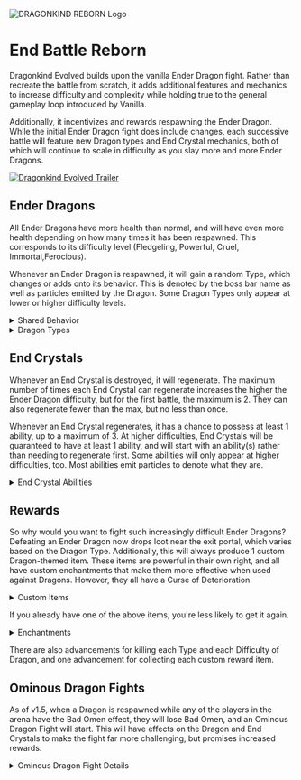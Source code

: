 ![DRAGONKIND REBORN Logo](https://cdn.modrinth.com/data/yo1bGdBx/images/d7e949cb1f9d6667bd471ddd8e6f8916856a81ae.png)

# End Battle Reborn
Dragonkind Evolved builds upon the vanilla Ender Dragon fight. Rather than recreate the battle from scratch, it adds additional features and mechanics to increase difficulty and complexity while holding true to the general gameplay loop introduced by Vanilla.

Additionally, it incentivizes and rewards respawning the Ender Dragon. While the initial Ender Dragon fight does include changes, each successive battle will feature new Dragon types and End Crystal mechanics, both of which will continue to scale in difficulty as you slay more and more Ender Dragons.

[![Dragonkind Evolved Trailer](https://img.youtube.com/vi/uOOxQkdKQs0/0.jpg)](https://www.youtube.com/watch?v=uOOxQkdKQs0)

## Ender Dragons
All Ender Dragons have more health than normal, and will have even more health depending on how many times it has been respawned. This corresponds to its difficulty level (Fledgeling, Powerful, Cruel, Immortal,Ferocious).

Whenever an Ender Dragon is respawned, it will gain a random Type, which changes or adds onto its behavior. This is denoted by the boss bar name as well as particles emitted by the Dragon. Some Dragon Types only appear at lower or higher difficulty levels.

<details>
  <summary>Shared Behavior</summary>
 
The Vanilla Ender Dragon has the following abilities at all times. When there are no more End Crystals left, all Dragon Types will begin to utilize these abilities in addition to their type-specific powers.

- **Summon End Rod Spikes.** These work similarly to Evoker Fangs, and are summoned when the Dragon is perching or preparing to perch, or as a last resort.
- **Ground all players.** This makes all players experience high gravity for 20 seconds, forcing them to (safely) land if flying with Elytra, and preventing them from taking off right away. If there aren't any flying players, it will try something else instead.
- **Summon Shulker Bullets.** This summons a ring of 12 Shulker Bullets around the Dragon, which will begin to target random players after a few moments. If there are already Shulker Bullets in the area, it will summon End Rod Spikes, instead.

</details>

<details>
  <summary>Dragon Types</summary>
  
**Zombified Dragon**
- Breath Clouds spread more and give Hunger + Nausea
- Periodically summons Zombie Servants
- Converts the ground to Mud as it flies
- Only appears at Fledgeling and Ferocious+ difficulty

**Warped Dragon**
- Slower flying speed
- Periodically teleports around the arena
- Perches more often
- Breath Clouds give Poison + Slowness
- Breath Clouds don't dissipate until the fight ends
- Only appears at Fledgeling and Ferocious+ difficulty

**Sculk Dragon**
- Breath Clouds give Darkness + Instant Damage
- Periodically attacks a player with a Sonic Boom attack
- Converts the ground to various Sculk blocks as it flies
- Only appears at Fledgeling, Powerful, and Ferocious+ difficulty

**Frost Dragon**
- Breath Clouds give extreme Slowness + Slow Falling
- Converts the ground to snow and ice as it flies
- Periodically summons igloos
  - They can appear either around the Exit Portal, around up to 3 random players, or around up to 3 random End Crystals
  - They break on their own after 15 seconds
  - When they break, players trapped inside, or directly outside, will be damaged.
- Only appears at Fledgeling, Powerful, and Ferocious+ difficulty

**Dragon Tyrant**
- Breath Clouds give Wither + Weakness
- Periodically summons Wither Skeleton Servants
- Converts the ground to Soul Sand and Soul Fires as it flies
- Only appears at Powerful, Cruel, and Ferocious+ difficulty

**Skeletal Dragon**
- Perches very often
- Periodically summons Skeleton Servants, but at the cost of its health
- Is Invulnerable while Skeleton Servants are alive
- Slowly regenerates health even if there are no more End Crystals
- Only appears at Powerful, Cruel, and Ferocious+ difficulty

**Blazing Dragon**
- Sets fires all along the ground beneath it
- Shoots fireballs more frequently
- Periodically summons Blaze Servants
- Only appears at Cruel+ difficulty

**Elder Dragon**
- Has Glowing
- Breath Clouds give Blindness + Instant Damage
- Periodically casts a random spell on up to 3 random players
	- Summons Vex Servants
	- Summons Evoker Fangs
	- Launch into the air
- Only appears at Cruel+ difficulty

**Dragon Wight**
- Silent, plays different ambient sound effects
- Much faster flying speed
- Shoots fireballs and charges at players more frequently
- Never perches
- Only appears at Immortal+ difficulty

**The Last Dragon**
- Only and always appears as the 20th Dragon (Immortal difficulty)
- Breath Clouds spread more and give Levitation + extreme Weakness
- Converts the ground to Amethyst blocks as it flies
- Frequently force-grounds flying players
- Frequently shoots Amethyst Shard projectiles at up to 5 random players
- You can still summon more Dragons after this one

**Beacon Dragon**
- Has Glowing
- Much slower flying speed when near the ground
- Breath clouds give Glowing + Instant Damage, and cause nearby Endermen to aggro at affected players
- Constantly projects a "beacon" particle beam
  - Alternates between three targets: ahead of the Dragon, directly beneath it, or directly at the nearest player
  - Deals minor but repeated damage to any players or mobs hit
  - Cannot continue through dragon-immune blocks
- Only appears at Ferocious+ difficulty

**Desert Dragon**
- Converts the ground to sand with frequent cacti as it flies
- Shoots regular, unblockable Fireballs very frequently
- Periodically summons Hoglin servants
- Breath Clouds give Hunger, significant Slowness, and a long duration of Mining Fatigue
- Only appears at Ferocious+ difficulty

**Thunder Dragon**
- Creates permanent electrical hazards encircling the arena
- Breath attack summons lightning instead of Area Effect Clouds
- Breath Clouds created by fireballs give Strong Instant Damage + significant Speed
- Slightly faster flying speed
- Perches less often
- Always drops a Trident enchanted with Channeling
- Only appears at Ferocious+ difficulty
  
</details>

## End Crystals
Whenever an End Crystal is destroyed, it will regenerate. The maximum number of times each End Crystal can regenerate increases the higher the Ender Dragon difficulty, but for the first battle, the maximum is 2. They can also regenerate fewer than the max, but no less than once.

Whenever an End Crystal regenerates, it has a chance to possess at least 1 ability, up to a maximum of 3. At higher difficulties, End Crystals will be guaranteed to have at least 1 ability, and will start with an ability(s) rather than needing to regenerate first. Some abilities will only appear at higher difficulties, too. Most abilities emit particles to denote what they are.

<details>
  <summary>End Crystal Abilities</summary>
  
**Caged**
- Has a more secure cage around it

**Forcefield**
- Immune to projectiles

**Fiery**
- Burns players who get close

**Laser**
- Periodically shoots a laser at the closest player. Can be dodged by jumping

**Witch**
- Periodically gives a random neutral or negative effect to a player who doesn't have any effects
- Only appears at Powerful+ difficulty

**Anti-Grav**
- Players nearby the Obsidian Pillar get Levitation
- Only appears at Powerful+ difficulty

**Cursed**
- No particles. Destroying this crystal will damage the closest player quite a lot
- Only one Cursed Crystal can be present at a time
- Only appears at Cruel+ difficulty

**Launcher**
- Glows when charged. While charged, frequently shoots heat-seeking Eye of Ender projectiles at players flying within its airspace
- Only appears at Ferocious+ difficulty

**Portal**
- Periodically teleports up to 3 random players to the top of random towers
- Only one Portal Crystal can be present at a time
- Only appears at Ferocious+ difficulty
  
</details>


## Rewards
So why would you want to fight such increasingly difficult Ender Dragons? Defeating an Ender Dragon now drops loot near the exit portal, which varies based on the Dragon Type. Additionally, this will always produce 1 custom Dragon-themed item. These items are powerful in their own right, and all have custom enchantments that make them more effective when used against Dragons. However, they all have a Curse of Deterioration.

<details>
  <summary>Custom Items</summary>
  
**Dragonslayer Sword**
- Deals 15 damage
- Has a greatly increased attack speed
- Enchanted with Wingpsan V
- Enchanted with Dragonbane IV

**Dragon-Sinew Crossbow**
- Enchanted with Exhalation
- Enchanted with Dragonbane IV

**Dragontooth Pickaxe**
- More effective when mining Obsidian
- Enchanted with Pillaring III

**Dragonhide Armor (4 separate pieces)**
- Each piece gives more Armor value than Netherite. A full set provides 25 total Armor.
- Each piece is enchanted with varying levels of Dragonhearted
- Each piece is enchanted with varying levels of Dragonyield
- The Dragonhide Sabatons (boots) are enchanted with Voidwalk

**Dragonskull Shield**
- Enchanted with Clear Skies
- Enchanted with Kickback

**Dragonscale Wings**
- Provides some Armor
- Enchanted with Dragonhearted III
- Enchanted with Altitude

**Draconic Scepter**
- Enchanted with Exhalation V
- Enchanted with Dragonbane IV
- Right-click to launch a laser where you are looking, reaching up to 48 blocks away. It damages mobs near where it hits.
- The laser can pierce Forcefield End Crystals, and has a wider range to damage End Crystals and Dragons
- Right-click while Sneaking to charge up an area-of-effect spell around you, damaging nearby mobs when it finishes. This uses more durability than the laser.

**Dragon Eyes**
- Right click to equip as a helmet
- Enchanted with Dragonsight
- Enchanted with Dragon Lungs III

**Dragonheart Anchor**
- Placeable block
- Once placed, sneak while near it to set your Recovery point
- If you are ever below two hearts, or are in the void, you are teleported to your Recovery point and healed slightly. Works no matter what dimension you're in
- Cannot save you from lethal damage
- Each Dragonheart Anchor can only be used 3 times before breaking
- Does not drop if broken by hand, even with Silk Touch
- Placing in a dimension other than the End causes it to explode
  
</details>

If you already have one of the above items, you're less likely to get it again.

<details>
  <summary>Enchantments</summary>
 
These custom enchantments cannot be obtained from the Enchanting Table, or from loot other than the Ender Dragon. As of v1.5, if you already possess all of the custom items above (except for the Dragonheart Anchor), then the Dragon will have a chance to drop an Enchanted Book with one of these enchantments, instead of another custom item. Not all enchantments can appear on books this way.

**Curse of Deterioration**
- Curse for all custom items
- Cannot be removed in a Grindstone
- Prevents the item from having Mending applied to it

**Wingspan**
- Enchantment for Swords
- Hitting a mob creates a more powerful Sweeping Edge-like effect

**Dragonbane**
- Enchantment for weapons
- Enchanted weapon deals additional damage against Dragons

**Exhalation**
- Enchantment for Crossbows
- Shot arrows deal 15 damage, and are more effective against Dragons
- Shot arrows hit End Crystals and Ender Dragons from a greater distance (8 blocks), but can't pierce Forcefield End Crystals

**Pillaring**
- Enchantment for Pickaxes
- When a block is mined, the next 3 blocks in a row also get mined. This uses durability.
- Respects Unbreaking, if applied

**Dragonhearted**
- Enchantment for Armor and Elytra
- Grants additional max hearts equal to the level
- Stacks with each armor piece

**Dragonyield**
- Enchantment for Armor
- Thorns-like enchantment that only affects Dragons
- Stacks with each armor piece

**Voidwalk**
- Enchantment for Boots
- You can hover over the void as long as there are no blocks beneath you. Useful for traversing the Outer End without Elytra.

**Clear Skies**
- Enchantment for Shields
- While blocking, causes Dragon breath clouds to instantly dissipate

**Kickback**
- Enchantment for Shields
- When a mob attack is blocked, knocks the mob back and deals them damage
- The above damage is more effective against Dragons

**Altitude**
- Enchantment for Elytra
- While flying, looking upwards gives a strong levitation effect

**Dragonsight**
- Enchantment for Helmets and Dragon Eyes
- While wearing, hidden ores will be highlighted in the direction you're looking
- Enchanted item slowly loses durability while wearing

**Dragon Lungs**
- Enchantment for Helmets
- Applies the same effects as Aqua Affinity and Respiration

</details>

There are also advancements for killing each Type and each Difficulty of Dragon, and one advancement for collecting each custom reward item.

## Ominous Dragon Fights

As of v1.5, when a Dragon is respawned while any of the players in the arena have the Bad Omen effect, they will lose Bad Omen, and an Ominous Dragon Fight will start. This will have effects on the Dragon and End Crystals to make the fight far more challenging, but promises increased rewards.

<details>
  <summary>Ominous Dragon Fight Details</summary>
 
- The difficulty of the fight is increased by 1 tier. This affects the types of Dragon and Crystals that can appear, the Health of the Dragon, and how many times End Crystals can regenerate.
- Regardless of the difficulty tier, the dragon will always be called an "Ominous X Dragon"
- Most Dragons and End Crystals that use periodic abilities will use those abilities more frequently.
- All Dragon Types will use their post-End Crystal abilities throughout the fight, even if there are still End Crystals. These are also used more frequently.
- When defeated, the Dragon will drop the reward amount relative to the increased difficulty tier. Additionally, this loot is doubled, including the unique Dragon Item. (This can result in getting two of the same item.)
 
</details>
